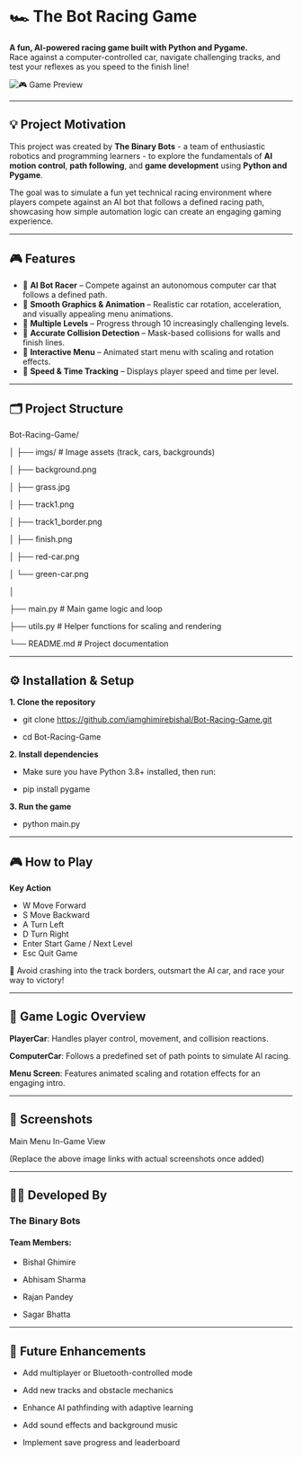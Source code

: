 # 🏎️ The Bot Racing Game

**A fun, AI-powered racing game built with Python and Pygame.**  
Race against a computer-controlled car, navigate challenging tracks, and test your reflexes as you speed to the finish line!  

![🎮 Game Preview](https://github.com/iamghimirebishal/Bot-Racing-Game/blob/main/imgs/bot%20racing.gif)  


---

## 💡 Project Motivation

This project was created by **The Binary Bots** - a team of enthusiastic robotics and programming learners - to explore the fundamentals of **AI motion control**, **path following**, and **game development** using **Python and Pygame**.  

The goal was to simulate a fun yet technical racing environment where players compete against an AI bot that follows a defined racing path, showcasing how simple automation logic can create an engaging gaming experience.

---

## 🎮 Features

- 🧠 **AI Bot Racer** – Compete against an autonomous computer car that follows a defined path.  
- 🎨 **Smooth Graphics & Animation** – Realistic car rotation, acceleration, and visually appealing menu animations.  
- 🚦 **Multiple Levels** – Progress through 10 increasingly challenging levels.  
- 🧩 **Accurate Collision Detection** – Mask-based collisions for walls and finish lines.  
- 🎵 **Interactive Menu** – Animated start menu with scaling and rotation effects.  
- 💨 **Speed & Time Tracking** – Displays player speed and time per level.  

---

## 🗂️ Project Structure

Bot-Racing-Game/

│ ├── imgs/ # Image assets (track, cars, backgrounds)

│ ├── background.png

│ ├── grass.jpg

│ ├── track1.png

│ ├── track1_border.png

│ ├── finish.png

│ ├── red-car.png

│ └── green-car.png

│

├── main.py # Main game logic and loop

├── utils.py # Helper functions for scaling and rendering

└── README.md # Project documentation

---

## ⚙️ Installation & Setup

**1. Clone the repository**

- git clone https://github.com/iamghimirebishal/Bot-Racing-Game.git

- cd Bot-Racing-Game

**2. Install dependencies**

- Make sure you have Python 3.8+ installed, then run:

- pip install pygame

**3. Run the game**

- python main.py

---

## 🎮 How to Play
**Key	Action**
- W	Move Forward
- S	Move Backward
- A	Turn Left
- D	Turn Right
- Enter	Start Game / Next Level
- Esc	Quit Game

🧭 Avoid crashing into the track borders, outsmart the AI car, and race your way to victory!

---

## 🧠 Game Logic Overview

**PlayerCar**: Handles player control, movement, and collision reactions.

**ComputerCar**: Follows a predefined set of path points to simulate AI racing.

**Menu Screen**: Features animated scaling and rotation effects for an engaging intro.

---

## 📸 Screenshots

Main Menu	In-Game View
	

(Replace the above image links with actual screenshots once added)

---

## 👨‍💻 Developed By
### The Binary Bots
#### Team Members:

- Bishal Ghimire

- Abhisam Sharma

- Rajan Pandey

- Sagar Bhatta

---

## 🏁 Future Enhancements

- Add multiplayer or Bluetooth-controlled mode

- Add new tracks and obstacle mechanics

- Enhance AI pathfinding with adaptive learning

- Add sound effects and background music

- Implement save progress and leaderboard
